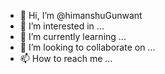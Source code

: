- 👋 Hi, I’m @himanshuGunwant
- 👀 I’m interested in ...
- 🌱 I’m currently learning ...
- 💞️ I’m looking to collaborate on ...
- 📫 How to reach me ...

<!---
himanshuGunwant/himanshuGunwant is a ✨ special ✨ repository because its `README.md` (this file) appears on your GitHub profile.
You can click the Preview link to take a look at your changes.
--->
